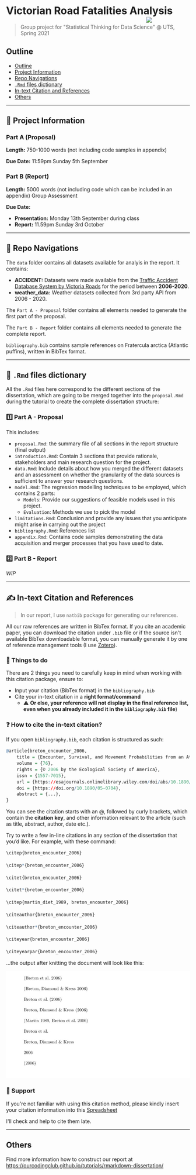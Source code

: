 # Victorian Road Fatalities Analysis <img src="https://media0.giphy.com/media/3o6ozgHi0Fv82zA12M/giphy.gif" align="right" width="120" />
 > Group project for "Statistical Thinking for Data Science" @ UTS, Spring 2021

## Outline
<!-- omit in toc -->
  - [Outline](#outline)
  - [Project Information](#project-information)
  - [Repo Navigations](#repo-navigations)
  - [`.Rmd` files dictionary](#rmd-files-dictionary)
  - [In-text Citation and References](#in-text-citation-and-references)
  - [Others](#others)

---

## 📌 Project Information

### Part A (Proposal)
**Length:** 750-1000 words (not including code samples in appendix)

**Due Date:** 11:59pm Sunday 5th September

### Part B (Report)

**Length:** 5000 words (not including code which can be included in an appendix)
Group Assessment

**Due Date:** 
* **Presentation:** Monday 13th September during class 
* **Report:** 11.59pm Sunday 3rd October

---

## 📁 Repo Navigations

The `data` folder contains all datasets available for analyis in the report. It contains:
* **ACCIDENT:** Datasets were made available from the [Traffic Accident Database System by Victoria Roads](https://vicroadsopendatastorehouse.vicroads.vic.gov.au/opendata/Road_Safety/ACCIDENT.zip) for the period between **2006-2020**.
* **weather_data:** Weather datasets collected from 3rd party API from 2006 - 2020. 

The `Part A - Proposal` folder contains all elements needed to generate the first part of the proposal.

The `Part B - Report` folder contains all elements needed to generate the complete report.

`bibliography.bib` contains sample references on Fratercula arctica (Atlantic puffins), written in BibTex format.

---

## 📍 `.Rmd` files dictionary
All the `.Rmd` files here correspond to the different sections of the dissertation, which are going to be merged together into the `proposal.Rmd` during the tutorial to create the complete dissertation structure: 

### 1️⃣ **Part A - Proposal**
This includes:

* `proposal.Rmd`: the summary file of all sections in the report structure (final output)
* `introduction.Rmd`: Contain 3 sections that provide rationale, stakeholders and main research question for the project.
* `data.Rmd`: Include details about how you merged the different datasets and an assessment on whether the granularity of the data sources is sufficient to answer your research questions.
* `model.Rmd`: The regression modelling techniques to be employed, which contains 2 parts:
  * `Models`: Provide our suggestions of feasible models used in this project.
  * `Evaluation`: Methods we use to pick the model
* `limitations.Rmd`: Conclusion and provide any issues that you anticipate might arise in carrying out the project
* `bibliography.Rmd`: References list
* `appendix.Rmd`: Contains code samples demonstrating the data acquisition and merger processes that you have used to date.

### 2️⃣ **Part B - Report**
*WIP*

---
## ✍️ In-text Citation and References

> In our report, I use `natbib` package for generating our references. 

All our raw references are written in BibTex format. If you cite an academic paper, you can download the citation under `.bib` file or if the source isn't available BibTex downloadable format, you can manually generate it by one of reference management tools (I use [Zotero](https://www.zotero.org)).

### 📝 Things to do
There are 2 things you need to carefully keep in mind when working with this citation package, ensure to:
* Input your citation (BibTex format) in the `bibliography.bib`
* Cite your in-text citation in a **right format/command** 
  * ⚠️ **Or else, your reference will not display in the final reference list, even when you already included it in the `bibliography.bib` file**)

### ❓ How to cite the in-text citation?

If you open `bibliography.bib`, each citation is structured as such:

``` r
@article{breton_encounter_2006,
	title = {Encounter, Survival, and Movement Probabilities from an Atlantic Puffin (fratercula Arctica) Metapopulation},
	volume = {76},
	rights = {© 2006 by the Ecological Society of America},
	issn = {1557-7015},
	url = {https://esajournals.onlinelibrary.wiley.com/doi/abs/10.1890/05-0704},
	doi = {https://doi.org/10.1890/05-0704},
	abstract = {...},
}
```

You can see the citation starts with an @, followed by curly brackets, which contain the **citation key**, and other information relevant to the article (such as title, abstract, author, date etc.).

Try to write a few in-line citations in any section of the dissertation that you’d like. For example, with these command:

``` r
\citep{breton_encounter_2006}

\citep*{breton_encounter_2006}

\citet{breton_encounter_2006}

\citet*{breton_encounter_2006}

\citep{martin_diet_1989, breton_encounter_2006}

\citeauthor{breton_encounter_2006}

\citeauthor*{breton_encounter_2006}

\citeyear{breton_encounter_2006}

\citeyearpar{breton_encounter_2006}
```

...the output after knitting the document will look like this: 

![img](img/intextcite.jpg)

### 🙋 Support
If you're not familiar with using this citation method, please kindly insert your citation information into this [Spreadsheet](https://docs.google.com/spreadsheets/d/16mRzc1SBgKN_zWF-1HGZXnepO52VWk2C_QkvU-sQ7gs/edit?usp=sharing)

I'll check and help to cite them late.

---

## Others

Find more information how to construct our report at https://ourcodingclub.github.io/tutorials/rmarkdown-dissertation/